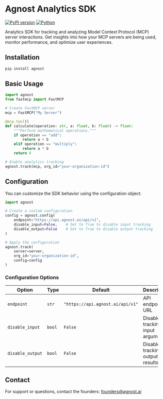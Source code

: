 # Agnost Analytics SDK

[![PyPI version](https://badge.fury.io/py/agnost.svg)](https://badge.fury.io/py/agnost)
[![Python](https://img.shields.io/pypi/pyversions/agnost.svg)](https://pypi.org/project/agnost/)

Analytics SDK for tracking and analyzing Model Context Protocol (MCP) server interactions. Get insights into how your MCP servers are being used, monitor performance, and optimize user experiences.

## Installation

```bash
pip install agnost
```

## Basic Usage

```python
import agnost
from fastmcp import FastMCP

# Create FastMCP server
mcp = FastMCP("My Server")

@mcp.tool()
def calculate(operation: str, a: float, b: float) -> float:
    """Perform mathematical operations."""
    if operation == "add":
        return a + b
    elif operation == "multiply":
        return a * b
    return 0

# Enable analytics tracking
agnost.track(mcp, org_id="your-organization-id")
```

## Configuration

You can customize the SDK behavior using the configuration object:

```python
import agnost

# Create a custom configuration
config = agnost.config(
    endpoint="https://api.agnost.ai/api/v1",
    disable_input=False,    # Set to True to disable input tracking
    disable_output=False    # Set to True to disable output tracking
)

# Apply the configuration
agnost.track(
    server=server,
    org_id="your-organization-id",
    config=config
)
```

### Configuration Options

| Option | Type | Default | Description |
|--------|------|---------|-------------|
| `endpoint` | `str` | `"https://api.agnost.ai/api/v1"` | API endpoint URL |
| `disable_input` | `bool` | `False` | Disable tracking of input arguments |
| `disable_output` | `bool` | `False` | Disable tracking of output results |

## Contact

For support or questions, contact the founders: [founders@agnost.ai](mailto:founders@agnost.ai)